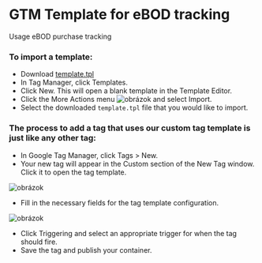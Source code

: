# GTM Template for eBOD tracking

Usage eBOD purchase tracking 

### To import a template:

- Download [template.tpl](https://raw.githubusercontent.com/bod-digital/ebod-gtm-template/main/template.tpl)
- In Tag Manager, click Templates.
- Click New. This will open a blank template in the Template Editor.
- Click the More Actions menu  ![obrázok](https://github.com/bod-digital/ebod-gtm-template/assets/142394627/bb5306a2-c362-46b4-abbc-ff919cca1153) and select Import.
- Select the downloaded `template.tpl` file that you would like to import.

### The process to add a tag that uses our custom tag template is just like any other tag:

- In Google Tag Manager, click Tags > New.
- Your new tag will appear in the Custom section of the New Tag window. Click it to open the tag template.

![obrázok](https://github.com/bod-digital/ebod-gtm-template/assets/142394627/e30166d3-b1a4-478a-8938-9bf3118c5540)


- Fill in the necessary fields for the tag template configuration.

![obrázok](https://github.com/bod-digital/ebod-gtm-template/assets/142394627/3a647b08-0c5d-4526-ae42-cc5b81ae8cfa)


- Click Triggering and select an appropriate trigger for when the tag should fire.
- Save the tag and publish your container.
